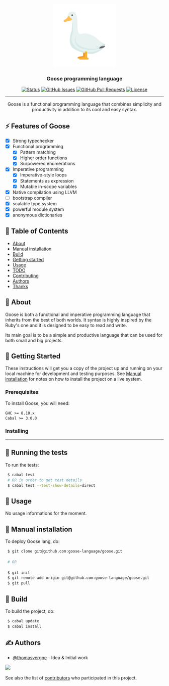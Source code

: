 <p align="center">
  <a href="" rel="noopener">
 <img width=200px height=200px src="assets/icon.png" alt="Project logo"></a>
</p>

<h3 align="center">Goose programming language</h3>

<div align="center">

[![Status](https://img.shields.io/badge/status-active-success.svg)]()
[![GitHub Issues](https://img.shields.io/github/issues/goose-language/goose.svg)](https://github.com/goose-language/goose/issues)
[![GitHub Pull Requests](https://img.shields.io/github/issues-pr/goose-language/goose.svg)](https://github.com/goose-language/goose/pulls)
[![License](https://img.shields.io/badge/license-Creative%20commons-blue.svg)](/LICENSE)
 
</div>

---

<p align="center"> 
    Goose is a functional programming language that combines simplicity and productivity in addition to its cool and easy syntax.
    <br> 
</p>

## ⚡️ Features of Goose
 - [x] Strong typechecker
 - [x] Functional programming
    - [x] Pattern matching
    - [x] Higher order functions
    - [x] Surpowered enumerations
 - [x] Imperative programming
    - [x] Imperative-style loops
    - [x] Statements as expression
    - [x] Mutable in-scope variables
 - [x] Native compilation using LLVM
 - [ ] bootstrap compiler
 - [x] scalable type system 
 - [x] powerful module system
 - [x] anonymous dictionaries

## 📝 Table of Contents

-   [About](#about)
-   [Manual installation](#manual)
-   [Build](#build)
-   [Getting started](./GUIDE.md)
-   [Usage](#usage)
-   [TODO](./TODO.md)
-   [Contributing](./CONTRIBUTING.md)
-   [Authors](#authors)
-   [Thanks](#thanks)

## 🧐 About <a name = "about"></a>

Goose is both a functional and imperative programming language that inherits from the best of both worlds. It syntax is highly inspired by the Ruby's one and it is designed to be easy to read and write.

Its main goal is to be a simple and productive language that can be used for both small and big projects.

## 🏁 Getting Started <a name = "getting_started"></a>

These instructions will get you a copy of the project up and running on your
local machine for development and testing purposes. See
[Manual installation](#manual) for notes on how to install the project on a live
system.

### Prerequisites

To install Goose, you will need:

```
GHC >= 8.10.x
Cabal >= 3.0.0
```

### Installing

---

## 🔧 Running the tests <a name = "tests"></a>

To run the tests:

```bash
 $ cabal test
 # OR in order to get test details
 $ cabal test --test-show-details=direct
```

<!-- ### And coding style tests

The linter is present in order to allow anyone to be able to contribute while
being in the main coherence of the code.

```
 deno lint
``` -->

## 🎈 Usage <a name="usage"></a>

No usage informations for the moment.

## 🚀 Manual installation <a name = "manual"></a>

To deploy Goose lang, do:

```bash
 $ git clone git@github.com:goose-language/goose.git

 # OR

 $ git init
 $ git remote add origin git@github.com:goose-language/goose.git
 $ git pull

```

## 🚀 Build <a name = "build"></a>

To build the project, do:

```bash
 $ cabal update
 $ cabal install
```
## ✍️ Authors <a name = "authors"></a>

-   [@thomasvergne](https://github.com/thomasvergne) - Idea & Initial work

<a href="https://github.com/goose-language/goose/graphs/contributors">
  <img src="https://contributors-img.web.app/image?repo=goose-language/goose" />
</a>

See also the list of
[contributors](https://github.com/goose-language/goose/contributors) who
participated in this project.